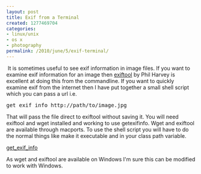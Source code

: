 ```yaml
---
layout: post
title: Exif from a Terminal
created: 1277469704
categories:
- linux/unix
- os x
- photography
permalink: /2010/june/5/exif-terminal/
---
```

<p>&nbsp;It is sometimes useful to see exif information in image files. If you want to examine exif information for an image then <a href="http://www.sno.phy.queensu.ca/~phil/exiftool/">exiftool</a> by Phil Harvey is excellent at doing this from the commandline. If you want to quickly examine exif from the internet then I have put together a small shell script which you can pass a url i.e.</p>
<pre>
get_exif_info http://path/to/image.jpg
</pre>
<p>That will pass the file direct to exiftool without saving it. You will need exiftool and wget installed and working to use getexifinfo. Wget and exiftool are available through macports. To use the shell script you will have to do the normal things like make it executable and in your class path variable.</p>
<p><a href="/sites/default/files/get_exif_info.">get_exif_info</a></p>
<p>As wget and exiftool are available on Windows I'm sure this can be modified to work with Windows.</p>
